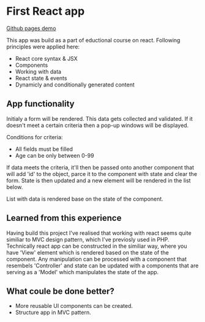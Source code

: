 # First React app

[Github pages demo](https://jegoree.github.io/basic_react_project/)

This app was build as a part of eductional course on react. Following principles were applied here:

- React core syntax & JSX
- Components
- Working with data
- React state & events
- Dynamicly and conditionally generated content

## App functionality

Initialy a form will be rendered. This data gets collected and validated. If it doesn't meet a certain criteria then a pop-up windows will be displayed.

Conditions for criteria:

- All fields must be filled
- Age can be only between 0-99

If data meets the criteria, it'll then be passed onto another component that will add 'id' to the object, parce it to the component with state and clear the form. State is then updated and a new element will be rendered in the list below.

List with data is rendered base on the state of the component.

## Learned from this experience

Having build this project I've realised that working with react seems quite similiar to MVC design pattern, which I've previosly used in PHP. Technically react app can be constructed in the similiar way, where you have 'View' element which is rendered based on the state of the component. Any manipulation can be processed with a component that resembels 'Controller' and state can be updated with a components that are serving as a 'Model' which manipulates the state of the app.

## What coule be done better?

- More reusable UI components can be created.
- Structure app in MVC pattern.
